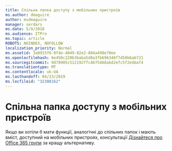 ```yaml
---
title: Спільна папка доступу з мобільних пристроїв
ms.author: dmaguire
author: msdmaguire
manager: serdars
ms.date: 5/9/2018
ms.audience: ITPro
ms.topic: article
ROBOTS: NOINDEX, NOFOLLOW
localization_priority: Normal
ms.assetid: 3a0915f6-9f4e-4049-82e2-804a498e70ee
ms.openlocfilehash: 6e450c220b3baba5d8a3fb696348f7d58b6ab721
ms.sourcegitcommit: 9d78905c512192ffc4675468abd2efc5f2e4baf4
ms.translationtype: MT
ms.contentlocale: uk-UA
ms.lasthandoff: 04/23/2019
ms.locfileid: "32388162"
---
```

# <a name="public-folder-access-from-mobile-devices"></a>Спільна папка доступу з мобільних пристроїв

Якщо ви хотіли б мати функції, аналогічні до спільних папок і мають вміст, доступний на мобільних пристроях, консультації [Дізнайтеся про Office 365 групи](https://support.office.com/article/learn-about-office-365-groups-b565caa1-5c40-40ef-9915-60fdb2d97fa2) за кращу альтернативу. 
  

